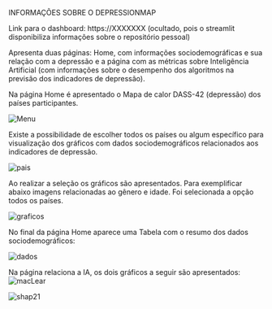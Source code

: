 INFORMAÇÕES SOBRE O DEPRESSIONMAP 

Link para o dashboard: https://XXXXXXX (ocultado, pois o streamlit disponibiliza informações sobre o repositório pessoal)

Apresenta duas páginas: Home, com informações sociodemográficas e sua relação com a depressão e a página com as métricas sobre Inteligência Artificial (com informações sobre o desempenho dos algoritmos na previsão dos indicadores de depressão).

Na página Home é apresentado o Mapa de calor DASS-42 (depressão) dos países participantes.

![Menu](https://i.ibb.co/LrJrK9M/Menu.png)


Existe a possibilidade de escolher todos os países ou algum específico para visualização dos gráficos com dados sociodemográficos relacionados aos indicadores de depressão. 

![pais](https://i.ibb.co/F8gs2mW/pais.png)

Ao realizar a seleção os gráficos são apresentados. Para exemplificar abaixo imagens relacionadas ao gênero e idade. Foi selecionada a opção todos os países. 

![graficos](https://i.ibb.co/Sd0ZxQT/graficos.png)

No final da página Home aparece uma Tabela com o resumo dos dados sociodemográficos:

![dados](https://i.ibb.co/CzHf8L5/dados.png)

Na página relaciona a IA, os dois gráficos a seguir são apresentados:
![macLear](https://i.ibb.co/QFVdd7p/macLear.png)

![shap21](https://i.ibb.co/rsvq5tK/shap21.png)
